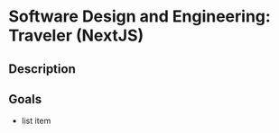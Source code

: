 # Software Design and Engineering: Traveler (NextJS) <br/>
## Description
## Goals
<ul>
  <li>list item</li>
</ul>
